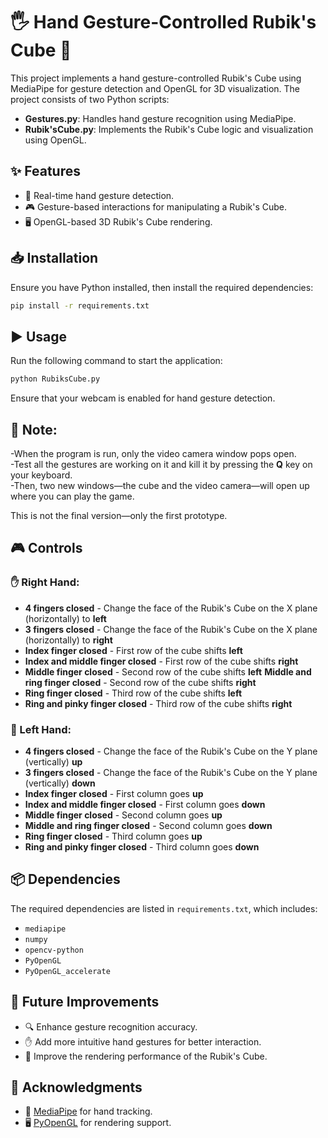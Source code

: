 # 🖐️ Hand Gesture-Controlled Rubik's Cube 🎲

This project implements a hand gesture-controlled Rubik's Cube using MediaPipe for gesture detection and OpenGL for 3D visualization. The project consists of two Python scripts:

- **Gestures.py**: Handles hand gesture recognition using MediaPipe.
- **Rubik'sCube.py**: Implements the Rubik's Cube logic and visualization using OpenGL.

## ✨ Features
- 🚀 Real-time hand gesture detection.
- 🎮 Gesture-based interactions for manipulating a Rubik's Cube.
- 🖥️ OpenGL-based 3D Rubik's Cube rendering.

## 📥 Installation
Ensure you have Python installed, then install the required dependencies:

```sh
pip install -r requirements.txt
```

## ▶️ Usage
Run the following command to start the application:

```sh
python RubiksCube.py
```

Ensure that your webcam is enabled for hand gesture detection.

## 📝 **Note:**
-When the program is run, only the video camera window pops open.  
-Test all the gestures are working on it and kill it by pressing the **Q** key on your keyboard.  
-Then, two new windows—the cube and the video camera—will open up where you can play the game.

This is not the final version—only the first prototype.

## 🎮 Controls
### ✋ Right Hand:
-  **4 fingers closed** - Change the face of the Rubik's Cube on the X plane (horizontally) to **left**
-  **3 fingers closed** - Change the face of the Rubik's Cube on the X plane (horizontally) to **right**
-  **Index finger closed** - First row of the cube shifts **left**
-  **Index and middle finger closed** - First row of the cube shifts **right**
-  **Middle finger closed** - Second row of the cube shifts **left**
   **Middle and ring finger closed** - Second row of the cube shifts **right**
-  **Ring finger closed** - Third row of the cube shifts **left**
-  **Ring and pinky finger closed** - Third row of the cube shifts **right**

### 🤚 Left Hand:
-  **4 fingers closed** - Change the face of the Rubik's Cube on the Y plane (vertically) **up**
-  **3 fingers closed** - Change the face of the Rubik's Cube on the Y plane (vertically) **down**
-  **Index finger closed** - First column goes **up**
-  **Index and middle finger closed** - First column goes **down**
-  **Middle finger closed** - Second column goes **up**
-  **Middle and ring finger closed** - Second column goes **down**
-  **Ring finger closed** - Third column goes **up**
-  **Ring and pinky finger closed** - Third column goes **down**

## 📦 Dependencies
The required dependencies are listed in `requirements.txt`, which includes:
- `mediapipe`
- `numpy`
- `opencv-python`
- `PyOpenGL`
- `PyOpenGL_accelerate`

## 🚀 Future Improvements
- 🔍 Enhance gesture recognition accuracy.
- ✋ Add more intuitive hand gestures for better interaction.
- 🎨 Improve the rendering performance of the Rubik's Cube.


## 🙌 Acknowledgments
- 🎯 [MediaPipe](https://mediapipe.dev/) for hand tracking.
- 🖥️ [PyOpenGL](http://pyopengl.sourceforge.net/) for rendering support.

